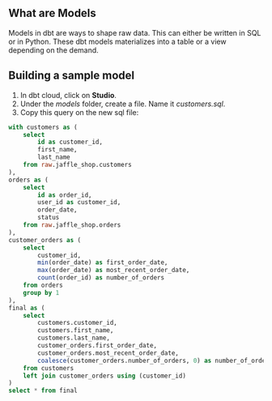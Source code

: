 ## What are Models
Models in dbt are ways to shape raw data. This can either be written in SQL or in Python. These dbt models materializes into a table or a view depending on the demand.

## Building a sample model
1. In dbt cloud, click on **Studio**.
2. Under the *models* folder, create a file. Name it *customers.sql*.
3. Copy this query on the new sql file:
```sql
with customers as (
    select
        id as customer_id,
        first_name,
        last_name
    from raw.jaffle_shop.customers
),
orders as (
    select
        id as order_id,
        user_id as customer_id,
        order_date,
        status
    from raw.jaffle_shop.orders
),
customer_orders as (
    select
        customer_id,
        min(order_date) as first_order_date,
        max(order_date) as most_recent_order_date,
        count(order_id) as number_of_orders
    from orders
    group by 1
),
final as (
    select
        customers.customer_id,
        customers.first_name,
        customers.last_name,
        customer_orders.first_order_date,
        customer_orders.most_recent_order_date,
        coalesce(customer_orders.number_of_orders, 0) as number_of_orders
    from customers
    left join customer_orders using (customer_id)
)
select * from final
```

